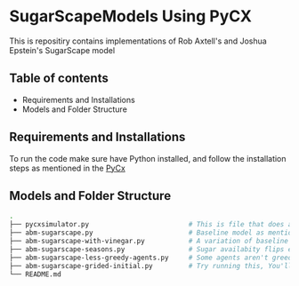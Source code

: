 ﻿# SugarScapeModels Using PyCX
This is repositiry contains implementations of Rob Axtell's and Joshua Epstein's SugarScape model
## Table of contents

- Requirements and Installations
- Models and Folder Structure

## Requirements and Installations

To run the code make sure have Python installed, and follow the installation steps as mentioned in the [PyCx](https://github.com/hsayama/PyCX)


## Models and Folder Structure
```bash
.
├── pycxsimulator.py                         # This is file that does all the magic, cloned from [PyCx](https://github.com/hsayama/PyCX)
├── abm-sugarscape.py                        # Baseline model as mentioned in the Chapter 1 of the book "Growing Artificial Societies"
├── abm-sugarscape-with-vinegar.py           # A variation of baseline model with agents pollute the environment with Vinegar, environment has healing capacity or depolluting capabilities, and Agents prioritixze the location with less Vinegar 40% times
├── abm-sugarscape-seasons.py                # Sugar availabity flips every 50 iterations
├── abm-sugarscape-less-greedy-agents.py     # Some agents aren't greedy for sugar, rather move to random location
├── abm-sugarscape-grided-initial.py         # Try running this, You'll see migration emerge!
└── README.md
```
